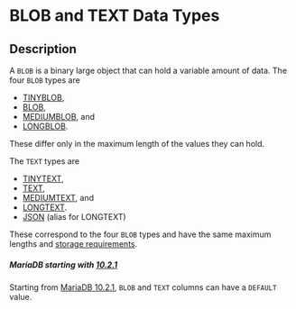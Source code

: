 # BLOB and TEXT Data Types

## Description

A `BLOB` is a binary large object that can hold a variable amount of
data. The four `BLOB` types are

- [TINYBLOB](/kb/en/sql_language-data_types-tinyblob/),
- [BLOB](/kb/en/sql_language-data_types-blob/),
- [MEDIUMBLOB](/kb/en/sql_language-data_types-mediumblob/), and
- [LONGBLOB](/kb/en/sql_language-data_types-longblob/).

These differ only in the maximum length of the values they can hold.

The `TEXT` types are

- [TINYTEXT](/kb/en/sql_language-data_types-tinytext/),
- [TEXT](/kb/en/sql_language-data_types-text/),
- [MEDIUMTEXT](/kb/en/sql_language-data_types-mediumtext/), and
- [LONGTEXT](/kb/en/sql_language-data_types-longtext/).
- [JSON](/columns-storage-engines-and-plugins/data-types/string-data-types/json-data-type) (alias for LONGTEXT)

These correspond to the four `BLOB` types and have the same
maximum lengths and [storage requirements](/columns-storage-engines-and-plugins/data-types/data-type-storage-requirements).

##### MariaDB starting with [10.2.1](/kb/en/mariadb-1021-release-notes/)

Starting from [MariaDB 10.2.1](/kb/en/mariadb-1021-release-notes/), `BLOB` and `TEXT` columns can have a `DEFAULT` value.
